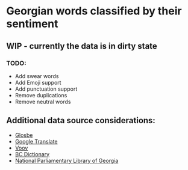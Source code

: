 # Georgian words classified by their sentiment 

## **WIP - currently the data is in dirty state**

### TODO: 
* Add swear words
* Add Emoji support
* Add punctuation support
* Remove duplications
* Remove neutral words

## Additional data source considerations:
* [Glosbe](https://glosbe.com/)
* [Google Translate](https://translate.google.com/)
* [Voov](http://translate.voov.me/)
* [BC Dictionary](http://www.bcdictionary.ge/)
* [National Parliamentary Library of Georgia](http://www.nplg.gov.ge)